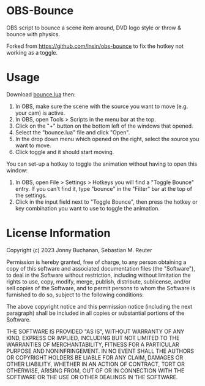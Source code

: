 # OBS-Bounce

OBS script to bounce a scene item around, DVD logo style or throw & bounce with physics.

Forked from https://github.com/insin/obs-bounce to fix the hotkey not working as a toggle.

# Usage

Download [bounce.lua](https://github.com/Gambloide/obs-bounce/blob/master/bounce.lua) then:

1. In OBS, make sure the scene with the source you want to move (e.g. your cam) is active.
2. In OBS, open Tools > Scripts in the menu bar at the top.
3. Click on the "+" button on the bottom left of the windows that opened.
4. Select the "bounce.lua" file and click "Open".
5. In the drop down menu which opened on the right, select the source you want to move.
6. Click toggle and it should start moving.

You can set-up a hotkey to toggle the animation without having to open this window:

1. In OBS, open File > Settings > Hotkeys you will find a "Toggle Bounce" entry. If you can't find it, type "bounce" in the "Filter" bar at the top of the settings.
2. Click in the input field next to "Toggle Bounce", then press the hotkey or key combination you want to use to toggle the animation.

# License Information

Copyright (c) 2023 Jonny Buchanan, Sebastian M. Reuter

Permission is hereby granted, free of charge, to any person obtaining a copy of this software and associated documentation files (the "Software"), to deal in the Software without restriction, including without limitation the rights to use, copy, modify, merge, publish, distribute, sublicense, and/or sell copies of the Software, and to permit persons to whom the Software is furnished to do so, subject to the following conditions:

The above copyright notice and this permission notice (including the next paragraph) shall be included in all copies or substantial portions of the Software.

THE SOFTWARE IS PROVIDED "AS IS", WITHOUT WARRANTY OF ANY KIND, EXPRESS OR IMPLIED, INCLUDING BUT NOT LIMITED TO THE WARRANTIES OF MERCHANTABILITY, FITNESS FOR A PARTICULAR PURPOSE AND NONINFRINGEMENT. IN NO EVENT SHALL THE AUTHORS OR COPYRIGHT HOLDERS BE LIABLE FOR ANY CLAIM, DAMAGES OR OTHER LIABILITY, WHETHER IN AN ACTION OF CONTRACT, TORT OR OTHERWISE, ARISING FROM, OUT OF OR IN CONNECTION WITH THE SOFTWARE OR THE USE OR OTHER DEALINGS IN THE SOFTWARE.
